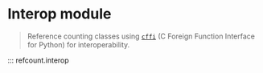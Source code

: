 # Interop module

> Reference counting classes using [`cffi`](https://cffi.readthedocs.io) (C Foreign Function Interface for Python) for interoperability.

::: refcount.interop

